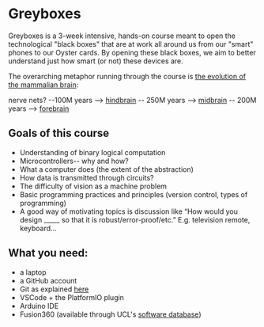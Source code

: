 # Greyboxes

Greyboxes is a 3-week intensive, hands-on course meant to open the technological "black boxes" that are at work all around us from our "smart" phones to our Oyster cards. By opening these black boxes, we aim to better understand just how smart (or not) these devices are.

The overarching metaphor running through the course is [the evolution of the mammalian brain](https://en.wikipedia.org/wiki/Evolution_of_the_brain#Early_history_of_brain_development):

nerve nets? --100M years --> [hindbrain](./hindbrain/) -- 250M years --> [midbrain](./midbrain/) -- 200M years --> [forebrain](./forebrain)


## Goals of this course

<!-- - Inspirational pep talk -- neuromorphic VLSI chips integrating neuroscience and electronics, Carver Mead + Conway revolution. Touch on light and electromagnetic spectrum, discuss smartphones and the depth of complexity. Set the stage for a hands-on view of the “full stack”.
- Key takeaways? -->
- Understanding of binary logical computation
- Microcontrollers-- why and how?
- What a computer does (the extent of the abstraction)
- How data is transmitted through circuits?
- The difficulty of vision as a machine problem
- Basic programming practices and principles (version control, types of programming)
- A good way of motivating topics is discussion like “How would you design _____ so that it is robust/error-proof/etc.” E.g. television remote, keyboard…

## What you need:

- a laptop
- a GitHub account
- Git as explained [here](https://git-scm.com/book/en/v2/Getting-Started-Installing-Git)
- VSCode + the PlatformIO plugin
- Arduino IDE
- Fusion360 (available through UCL's [software database](https://swdb.ucl.ac.uk/))
